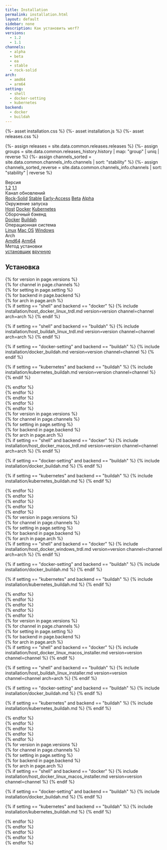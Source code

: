 ```yaml
---
title: Installation
permalink: installation.html
layout: default
sidebar: none
description: Как установить werf?
versions:
  - 1.2
  - 1.1
channels:
  - alpha
  - beta
  - ea
  - stable
  - rock-solid
arch:
  - amd64
  - arm64
setting:
  - shell
  - docker-setting
  - kubernetes
backend:
  - docker
  - buildah
---
```

{%- asset installation.css %}
{%- asset installation.js %}
{%- asset releases.css %}

{%- assign releases = site.data.common.releases.releases %}
{%- assign groups = site.data.common.releases_history.history | map: "group" | uniq | reverse %}
{%- assign channels_sorted = site.data.common.channels_info.channels | sort: "stability" %}
{%- assign channels_sorted_reverse = site.data.common.channels_info.channels | sort: "stability" | reverse  %}

<div class="page__container page_installation">
  <div class="installation-selector-row">
    <div class="installation-selector">
      <div id="installation__version" class="installation-selector__title">Версия
        <span title="werf использует семантическое версионирование. <a href='/about/backward_compatibility.html' class='installation__release-channels--link'>Узнать подробнее</a>"></span>
      </div>
      <div class="tabs tabs_simple_condensed">
        <a href="javascript:void(0)" class="tabs__btn"
          data-install-tab-group="version" data-install-tab="1.2">1.2</a>
        <a href="javascript:void(0)" class="tabs__btn"
          data-install-tab-group="version" data-install-tab="1.1">1.1</a>
      </div>
    </div><!-- /selector -->
    <div class="installation-selector">
      <div id="installation__release-channels" class="installation-selector__title">Канал обновлений
        <span title="Все изменения в werf проходят через цепочку каналов обновлений. <a href='/about/release_channels.html' class='installation__release-channels--link'>Узнать подробнее</a>"></span>
      </div>
      <div class="tabs tabs_simple_condensed">
        <a href="javascript:void(0)" class="tabs__btn"
          data-install-tab-group="channel" data-install-tab="rock-solid">Rock-Solid</a>
        <a href="javascript:void(0)" class="tabs__btn"
          data-install-tab-group="channel" data-install-tab="stable">Stable</a>
        <a href="javascript:void(0)" class="tabs__btn"
          data-install-tab-group="channel" data-install-tab="ea">Early-Access</a>
        <a href="javascript:void(0)" class="tabs__btn"
          data-install-tab-group="channel" data-install-tab="beta">Beta</a>
        <a href="javascript:void(0)" class="tabs__btn"
          data-install-tab-group="channel" data-install-tab="alpha">Alpha</a>
      </div>
    </div><!-- /selector -->
  </div><!-- /selector-row -->
  <div class="installation-selector-row">
    <div class="installation-selector">
      <div class="installation-selector__title">Окружение запуска</div>
        <div class="tabs tabs_simple_condensed">
          <a href="javascript:void(0)" class="tabs__btn"
          data-install-tab-group="setting" data-install-tab="shell">Host</a>
          <a href="javascript:void(0)" class="tabs__btn"
          data-install-tab-group="setting" data-install-tab="docker-setting">Docker</a>
          <a href="javascript:void(0)" class="tabs__btn"
          data-install-tab-group="setting" data-install-tab="kubernetes">Kubernetes</a>
        </div>
    </div>
    <div class="installation-selector">
      <div class="installation-selector__title">Сборочный бэкенд</div>
      <div class="tabs tabs_simple_condensed">
        <a href="javascript:void(0)" class="tabs__btn"
          data-install-tab-group="backend" data-install-tab="docker">Docker</a>
        <a href="javascript:void(0)" class="tabs__btn"
          data-install-tab-group="backend" data-install-tab="buildah">Buildah</a>
      </div>
    </div>
  </div><!-- /selector-row -->
  <div class="installation-selector-row">
    <div class="installation-selector">
      <div class="installation-selector__title">Операционная система</div>
      <div class="tabs tabs_simple_condensed">
        <a href="javascript:void(0)" class="tabs__btn"
          data-install-tab-group="os" data-install-tab="linux">Linux</a>
        <a href="javascript:void(0)" class="tabs__btn"
          data-install-tab-group="os" data-install-tab="macos">Mac OS</a>
        <a href="javascript:void(0)" class="tabs__btn"
          data-install-tab-group="os" data-install-tab="windows">Windows</a>
      </div>
    </div><!-- /selector -->
    <div class="installation-selector">
      <div class="installation-selector__title">Arch</div>
      <div class="tabs tabs_simple_condensed">
        <a href="javascript:void(0)" class="tabs__btn"
          data-install-tab-group="arch" data-install-tab="amd64">Amd64</a>
        <a href="javascript:void(0)" class="tabs__btn"
          data-install-tab-group="arch" data-install-tab="arm64">Arm64</a>
      </div>
    </div><!-- /selector -->
    <div class="installation-selector">
      <div class="installation-selector__title">Метод установки</div>
      <div class="tabs tabs_simple_condensed">
        <a href="javascript:void(0)" class="tabs__btn"
          data-install-tab-group="method" data-install-tab="installer">установщик</a>
        <a href="javascript:void(0)" class="tabs__btn"
          data-install-tab-group="method" data-install-tab="manually">вручную</a>
      </div>
    </div><!-- /selector -->
  </div><!-- /selector-row -->

  <div class="installation-instruction">
    <div class="docs">
      <h2 id="установка-werf">Установка</h2>
      <div class="installation-instruction__tab-content" data-install-content-group="method" data-install-content="manually">
        <div class="installation-instruction__tab-content" data-install-content-group="os" data-install-content="linux">
          {% for version in page.versions %}
          <div class="installation-instruction__tab-content" data-install-content-group="version" data-install-content="{{ version }}">
            {% for channel in page.channels %}
            <div class="installation-instruction__tab-content" data-install-content-group="channel" data-install-content="{{ channel }}">
              {% for setting in page.setting %}
                <div class="installation-instruction__tab-content" data-install-content-group="setting" data-install-content="{{ setting }}">
                  {% for backend in page.backend %}
                    <div class="installation-instruction__tab-content" data-install-content-group="backend" data-install-content="{{ backend }}">
                      {% for arch in page.arch %}
                        <div class="installation-instruction__tab-content" data-install-content-group="arch" data-install-content="{{ arch }}">
<div markdown="1">
{% if setting == "shell" and backend == "docker" %}
{% include installation/host_docker_linux_trdl.md version=version channel=channel arch=arch %}
{% endif %}

{% if setting == "shell" and backend == "buildah" %}
{% include installation/host_buildah_linux_trdl.md version=version channel=channel arch=arch %}
{% endif %}

{% if setting == "docker-setting" and backend == "buildah" %}
{% include installation/docker_buildah.md version=version channel=channel %}
{% endif %}

{% if setting == "kubernetes" and backend == "buildah" %}
{% include installation/kubernetes_buildah.md version=version channel=channel %}
{% endif %}
</div>
                  </div>
                  {% endfor %}
                </div>
                {% endfor %}
              </div>
              {% endfor %}
            </div>
            {% endfor %}
          </div>
          {% endfor %}
        </div><!-- /os -->
        <div class="installation-instruction__tab-content" data-install-content-group="os" data-install-content="macos">
          {% for version in page.versions %}
          <div class="installation-instruction__tab-content" data-install-content-group="version" data-install-content="{{ version }}">
            {% for channel in page.channels %}
            <div class="installation-instruction__tab-content" data-install-content-group="channel" data-install-content="{{ channel }}">
              {% for setting in page.setting %}
                <div class="installation-instruction__tab-content" data-install-content-group="setting" data-install-content="{{ setting }}">
                  {% for backend in page.backend %}
                    <div class="installation-instruction__tab-content" data-install-content-group="backend" data-install-content="{{ backend }}">
                      {% for arch in page.arch %}
                        <div class="installation-instruction__tab-content" data-install-content-group="arch" data-install-content="{{ arch }}">
<div markdown="1">
{% if setting == "shell" and backend == "docker" %}
{% include installation/host_docker_macos_trdl.md version=version channel=channel arch=arch %}
{% endif %}

{% if setting == "docker-setting" and backend == "buildah" %}
{% include installation/docker_buildah.md %}
{% endif %}

{% if setting == "kubernetes" and backend == "buildah" %}
{% include installation/kubernetes_buildah.md %}
{% endif %}
</div>
                  </div>
                  {% endfor %}
                </div>
                {% endfor %}
              </div>
              {% endfor %}
            </div>
            {% endfor %}
          </div>
          {% endfor %}
        </div><!-- /os -->
        <div class="installation-instruction__tab-content" data-install-content-group="os" data-install-content="windows">
          {% for version in page.versions %}
          <div class="installation-instruction__tab-content" data-install-content-group="version" data-install-content="{{ version }}">
            {% for channel in page.channels %}
            <div class="installation-instruction__tab-content" data-install-content-group="channel" data-install-content="{{ channel }}">
              {% for setting in page.setting %}
                <div class="installation-instruction__tab-content" data-install-content-group="setting" data-install-content="{{ setting }}">
                  {% for backend in page.backend %}
                    <div class="installation-instruction__tab-content" data-install-content-group="backend" data-install-content="{{ backend }}">
                      {% for arch in page.arch %}
                        <div class="installation-instruction__tab-content" data-install-content-group="arch" data-install-content="{{ arch }}">
<div markdown="1">
{% if setting == "shell" and backend == "docker" %}
{% include installation/host_docker_windows_trdl.md version=version channel=channel arch=arch %}
{% endif %}

{% if setting == "docker-setting" and backend == "buildah" %}
{% include installation/docker_buildah.md %}
{% endif %}

{% if setting == "kubernetes" and backend == "buildah" %}
{% include installation/kubernetes_buildah.md %}
{% endif %}
</div>
                  </div>
                  {% endfor %}
                </div>
                {% endfor %}
              </div>
              {% endfor %}
            </div>
            {% endfor %}
          </div>
          {% endfor %}
        </div><!-- /os -->
      </div><!-- /method -->
      <div class="installation-instruction__tab-content" data-install-content-group="method" data-install-content="installer">
        <div class="installation-instruction__tab-content" data-install-content-group="os" data-install-content="linux">
          {% for version in page.versions %}
          <div class="installation-instruction__tab-content" data-install-content-group="version" data-install-content="{{ version }}">
              {% for channel in page.channels %}
              <div class="installation-instruction__tab-content" data-install-content-group="channel" data-install-content="{{ channel }}">
                {% for setting in page.setting %}
                <div class="installation-instruction__tab-content" data-install-content-group="setting" data-install-content="{{ setting }}">
                  {% for backend in page.backend %}
                    <div class="installation-instruction__tab-content" data-install-content-group="backend" data-install-content="{{ backend }}">
                      {% for arch in page.arch %}
                        <div class="installation-instruction__tab-content" data-install-content-group="arch" data-install-content="{{ arch }}">
<div markdown="1">
{% if setting == "shell" and backend == "docker" %}
{% include installation/host_docker_linux_macos_installer.md version=version channel=channel %}
{% endif %}

{% if setting == "shell" and backend == "buildah" %}
{% include installation/host_buildah_linux_installer.md version=version channel=channel arch=arch %}
{% endif %}

{% if setting == "docker-setting" and backend == "buildah" %}
{% include installation/docker_buildah.md %}
{% endif %}

{% if setting == "kubernetes" and backend == "buildah" %}
{% include installation/kubernetes_buildah.md %}
{% endif %}
</div>
                    </div>
                    {% endfor %}
                  </div>
                  {% endfor %}
                </div>
                {% endfor %}
              </div>
              {% endfor %}
          </div>
          {% endfor %}
        </div>
        <div class="installation-instruction__tab-content" data-install-content-group="os" data-install-content="macos">
          {% for version in page.versions %}
          <div class="installation-instruction__tab-content" data-install-content-group="version" data-install-content="{{ version }}">
              {% for channel in page.channels %}
              <div class="installation-instruction__tab-content" data-install-content-group="channel" data-install-content="{{ channel }}">
                {% for setting in page.setting %}
                <div class="installation-instruction__tab-content" data-install-content-group="setting" data-install-content="{{ setting }}">
                  {% for backend in page.backend %}
                    <div class="installation-instruction__tab-content" data-install-content-group="backend" data-install-content="{{ backend }}">
                      {% for arch in page.arch %}
                        <div class="installation-instruction__tab-content" data-install-content-group="arch" data-install-content="{{ arch }}">
<div markdown="1">
{% if setting == "shell" and backend == "docker" %}
{% include installation/host_docker_linux_macos_installer.md version=version channel=channel %}
{% endif %}

{% if setting == "docker-setting" and backend == "buildah" %}
{% include installation/docker_buildah.md %}
{% endif %}

{% if setting == "kubernetes" and backend == "buildah" %}
{% include installation/kubernetes_buildah.md %}
{% endif %}
</div>
                    </div>
                    {% endfor %}
                  </div>
                  {% endfor %}
                </div>
                {% endfor %}
              </div>
              {% endfor %}
          </div>
          {% endfor %}
        </div>
      </div>
    </div>
  </div>
</div>
